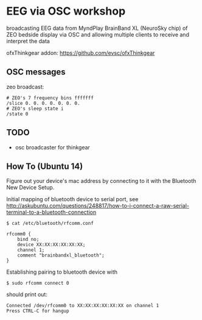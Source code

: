 
EEG via OSC workshop
===

broadcasting EEG data from MyndPlay BrainBand XL (NeuroSky chip) of ZEO bedside display via OSC and allowing multiple clients to receive and interpret the data


ofxThinkgear addon: https://github.com/evsc/ofxThinkgear


OSC messages
---

zeo broadcast:

	# ZEO's 7 frequency bins fffffff
	/slice 0. 0. 0. 0. 0. 0. 0. 
	# ZEO's sleep state i
	/state 0


TODO
---
- osc broadcaster for thinkgear


How To (Ubuntu 14)
---
Figure out your device's mac address by connecting to it with the Bluetooth New Device Setup. 

Initial mapping of bluetooth device to serial port, see http://askubuntu.com/questions/248817/how-to-i-connect-a-raw-serial-terminal-to-a-bluetooth-connection

	$ cat /etc/bluetooth/rfcomm.conf 

	rfcomm0 {
		bind no;
		device XX:XX:XX:XX:XX:XX;
		channel	1;
		comment "brainbandxl_bluetooth";
	}


Establishing pairing to bluetooth device with

	$ sudo rfcomm connect 0

should print out:

	Connected /dev/rfcomm0 to XX:XX:XX:XX:XX:XX on channel 1
	Press CTRL-C for hangup

